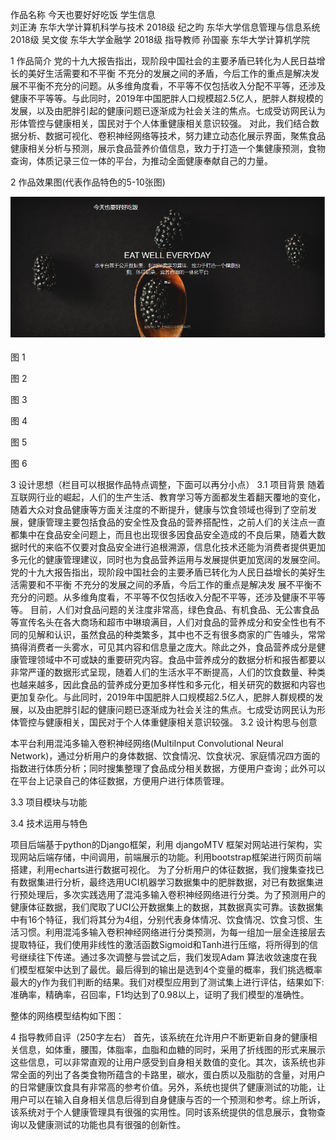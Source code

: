 作品名称 今天也要好好吃饭
学生信息	
		刘正涛	东华大学计算机科学与技术	2018级
		纪之昀	东华大学信息管理与信息系统	2018级
        		吴文俊	东华大学金融学		2018级
指导教师
		孙国豪	东华大学计算机学院

1  作品简介
党的十九大报告指出，现阶段中国社会的主要矛盾已转化为人民日益增长的美好生活需要和不平衡 不充分的发展之间的矛盾，今后工作的重点是解决发展不平衡不充分的问题。从多维角度看，不平等不仅包括收入分配不平等，还涉及健康不平等等。与此同时，2019年中国肥胖人口规模超2.5亿人，肥胖人群规模的发展，以及由肥胖引起的健康问题已逐渐成为社会关注的焦点。七成受访网民认为形体管控与健康相关，国民对于个人体重健康相关意识较强。
对此，我们结合数据分析、数据可视化、卷积神经网络等技术，努力建立动态化展示界面，聚焦食品健康相关分析与预测，展示食品营养价值信息，致力于打造一个集健康预测，食物查询，体质记录三位一体的平台，为推动全面健康奉献自己的力量。

2  作品效果图(代表作品特色的5-10张图)

![image](https://github.com/June24-Wu/Project_in_DHU/blob/master/2021%20Computer%20Application%20Ability%20Competition/IMG/Picture_1.png)


图 1

图 2

图 3

图 4

图 5

图 6

3  设计思想（栏目可以根据作品特点调整，下面可以再分小点）
3.1 项目背景
随着互联网行业的崛起，人们的生产生活、教育学习等方面都发生着翻天覆地的变化，随着大众对食品健康等方面关注度的不断提升，健康与饮食领域也得到了空前发展，健康管理主要包括食品的安全性及食品的营养搭配性，之前人们的关注点一直都集中在食品安全问题上，而且也出现很多因食品安全造成的不良后果，随着大数据时代的来临不仅要对食品安全进行追根溯源，信息化技术还能为消费者提供更加多元化的健康管理建议，同时也为食品营养运用与发展提供更加宽阔的发展空间。党的十九大报告指出，现阶段中国社会的主要矛盾已转化为人民日益增长的美好生活需要和不平衡 不充分的发展之间的矛盾，今后工作的重点是解决发 展不平衡不充分的问题。从多维角度看，不平等不仅包括收入分配不平等，还涉及健康不平等等。
目前，人们对食品问题的关注度非常高，绿色食品、有机食品、无公害食品等宣传名头在各大商场和超市中琳琅满目，人们对食品的营养成分和安全性也有不同的见解和认识，虽然食品的种类繁多，其中也不乏有很多商家的广告噱头，常常搞得消费者一头雾水，可见其内容和信息量之庞大。除此之外，食品营养成分是健康管理领域中不可或缺的重要研究内容。食品中营养成分的数据分析和报告都要以非常严谨的数据形式呈现，随着人们的生活水平不断提高，人们的饮食数量、种类也越来越多，因此食品的营养成分更加多样性和多元化，相关研究的数据和内容也更加复杂化。与此同时，2019年中国肥胖人口规模超2.5亿人，肥胖人群规模的发展，以及由肥胖引起的健康问题已逐渐成为社会关注的焦点。七成受访网民认为形体管控与健康相关，国民对于个人体重健康相关意识较强。
3.2 设计构思与创意

本平台利用混沌多输入卷积神经网络(MultiInput Convolutional Neural Network)，通过分析用户的身体数据、饮食情况、饮食状况、家庭情况四方面的指数进行体质分析；同时搜集整理了食品成分相关数据，方便用户查询；此外可以在平台上记录自己的体征数据，方便用户进行体质管理。

3.3 项目模块与功能

3.4 技术运用与特色

项目后端基于python的Django框架，利用 djangoMTV 框架对网站进行架构，实现网站后端存储，中间调用，前端展示的功能。利用bootstrap框架进行网页前端搭建，利用echarts进行数据可视化。
为了分析用户的体征数据，我们搜集查找已有数据集进行分析，最终选用UCI机器学习数据集中的肥胖数据，对已有数据集进行预处理后，多次实践选用了混沌多输入卷积神经网络进行分类。为了预测用户的健康体征数据，我们爬取了UCI公开数据集上的数据，其数据真实可靠。该数据集中有16个特征，我们将其分为4组，分别代表身体情况、饮食情况、饮食习惯、生活习惯。利用混沌多输入卷积神经网络进行分类预测，为每一组加一层全连接层去提取特征，我们使用非线性的激活函数Sigmoid和Tanh进行压缩，将所得到的信号继续往下传递。通过多次调整与尝试之后，我们发现Adam 算法收敛速度在我们模型框架中达到了最优。最后得到的输出是选到4个变量的概率，我们挑选概率最大的y作为我们判断的结果。我们对模型应用到了测试集上进行评估，结果如下:准确率，精确率，召回率，F1均达到了0.98以上，证明了我们模型的准确性。

整体的网络模型结构如下图：

4  指导教师自评（250字左右）
首先，该系统在允许用户不断更新自身的健康相关信息，如体重，腰围，体脂率，血脂和血糖的同时，采用了折线图的形式来展示这些信息，可以非常直观的让用户感受到自身相关数值的变化。其次，该系统也非常全面的列出了各类食物所蕴含的卡路里，碳水，蛋白质以及脂肪的含量，对用户的日常健康饮食具有非常高的参考价值。另外，系统也提供了健康测试的功能，让用户可以在输入自身相关信息后得到自身健康与否的一个预测和参考。综上所诉，该系统对于个人健康管理具有很强的实用性。同时该系统提供的信息展示，食物查询以及健康测试的功能也具有很强的创新性。